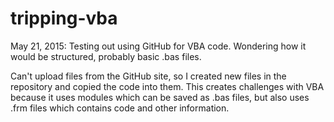 # tripping-vba
May 21, 2015:
Testing out using GitHub for VBA code. Wondering how it would be structured, probably basic .bas files.

Can't upload files from the GitHub site, so I created new files in the repository and copied the code into them.
This creates challenges with VBA because it uses modules which can be saved as .bas files, but also uses .frm files which contains code and other information.

